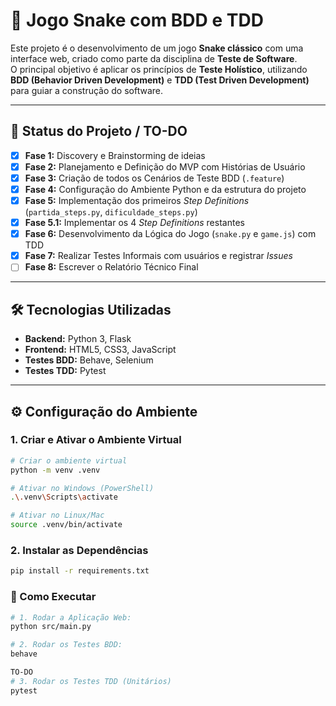 # 🐍 Jogo Snake com BDD e TDD

Este projeto é o desenvolvimento de um jogo **Snake clássico** com uma interface web, criado como parte da disciplina de **Teste de Software**.  
O principal objetivo é aplicar os princípios de **Teste Holístico**, utilizando **BDD (Behavior Driven Development)** e **TDD (Test Driven Development)** para guiar a construção do software.

---

## 📌 Status do Projeto / TO-DO

- [x] **Fase 1:** Discovery e Brainstorming de ideias  
- [x] **Fase 2:** Planejamento e Definição do MVP com Histórias de Usuário  
- [x] **Fase 3:** Criação de todos os Cenários de Teste BDD (`.feature`)  
- [x] **Fase 4:** Configuração do Ambiente Python e da estrutura do projeto  
- [x] **Fase 5:** Implementação dos primeiros *Step Definitions* (`partida_steps.py`, `dificuldade_steps.py`)  
- [x] **Fase 5.1:** Implementar os 4 *Step Definitions* restantes  
- [x] **Fase 6:** Desenvolvimento da Lógica do Jogo (`snake.py` e `game.js`) com TDD  
- [x] **Fase 7:** Realizar Testes Informais com usuários e registrar *Issues*  
- [ ] **Fase 8:** Escrever o Relatório Técnico Final  

---

## 🛠 Tecnologias Utilizadas

- **Backend:** Python 3, Flask  
- **Frontend:** HTML5, CSS3, JavaScript  
- **Testes BDD:** Behave, Selenium  
- **Testes TDD:** Pytest  

---

## ⚙️ Configuração do Ambiente

### 1. Criar e Ativar o Ambiente Virtual

```bash
# Criar o ambiente virtual
python -m venv .venv

# Ativar no Windows (PowerShell)
.\.venv\Scripts\activate

# Ativar no Linux/Mac
source .venv/bin/activate
```
### 2. Instalar as Dependências

```bash
pip install -r requirements.txt
```

### 🚀 Como Executar

```bash
# 1. Rodar a Aplicação Web:
python src/main.py

# 2. Rodar os Testes BDD:
behave

TO-DO
# 3. Rodar os Testes TDD (Unitários) 
pytest